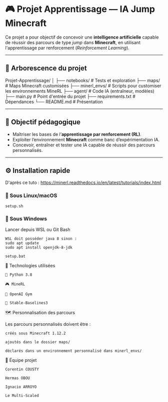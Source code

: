 # 🎮 Projet Apprentissage — IA Jump Minecraft

Ce projet a pour objectif de concevoir une **intelligence artificielle** capable de réussir des parcours de type *jump* dans **Minecraft**, en utilisant l'apprentissage par renforcement (*Reinforcement Learning*).

---

## 📁 Arborescence du projet

Projet-Apprentissage/
│
├── notebooks/         # Tests et exploration
├── maps/              # Maps Minecraft customisées
├── minerl_envs/       # Scripts pour customiser les environnements MineRL
├── agent/             # Code IA (entraîneur, modèles)
├── main.py            # Point d'entrée du projet
├── requirements.txt   # Dépendances
└── README.md          # Présentation


---

## 🚀 Objectif pédagogique

- Maîtriser les bases de l’**apprentissage par renforcement (RL)**.
- Exploiter l’environnement **Minecraft** comme banc d’expérimentation IA.
- Concevoir, entraîner et tester une IA capable de réussir des parcours personnalisés.

---

## ⚙️ Installation rapide
D'après ce tuto :
https://minerl.readthedocs.io/en/latest/tutorials/index.html

### 🔸 Sous Linux/macOS

```
setup.sh
```

### 🔸 Sous Windows
Lancer depuis WSL ou Git Bash
```
WSL doit posséder java 8 sinon :
sudo apt update
sudo apt install openjdk-8-jdk

setup.bat

```



🧠 Technologies utilisées

    🐍 Python 3.8

    🎮 MineRL

    🧪 OpenAI Gym

    🤖 Stable-Baselines3

🗺️ Personnalisation des parcours

Les parcours personnalisés doivent être :

    créés sous Minecraft 1.12.2

    ajoutés dans le dossier maps/

    déclarés dans un environnement personnalisé dans minerl_envs/


👥 Équipe projet

	Corentin COUSTY

	Hermas OBOU

	Ignacio ARROYO
	
	Le Multi-Scaled